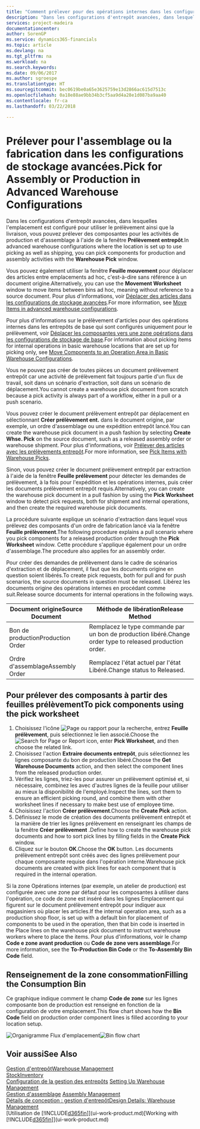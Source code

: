 ```yaml
---
title: "Comment prélever pour des opérations internes dans les configurations de stockage avancées | Microsoft Docs"
description: "Dans les configurations d'entrepôt avancées, dans lesquelles l'emplacement est configuré pour utiliser le prélèvement ainsi que la livraison, vous pouvez prélever des composantes pour les activités de production et d'assemblage à l'aide de la fenêtre **Prélèvement entrepôt**."
services: project-madeira
documentationcenter: 
author: SorenGP
ms.service: dynamics365-financials
ms.topic: article
ms.devlang: na
ms.tgt_pltfrm: na
ms.workload: na
ms.search.keywords: 
ms.date: 09/06/2017
ms.author: sgroespe
ms.translationtype: HT
ms.sourcegitcommit: bec0619be0a65e3625759e13d2866ac615d7513c
ms.openlocfilehash: 0a18e88ae9bb34b3cf5aa9d4a28e1d087ba9aa40
ms.contentlocale: fr-ca
ms.lasthandoff: 03/22/2018

---
```

# <a name="pick-for-assembly-or-production-in-advanced-warehouse-configurations"></a><span data-ttu-id="3cb78-103">Prélever pour l'assemblage ou la fabrication dans les configurations de stockage avancées.</span><span class="sxs-lookup"><span data-stu-id="3cb78-103">Pick for Assembly or Production in Advanced Warehouse Configurations</span></span>
<span data-ttu-id="3cb78-104">Dans les configurations d'entrepôt avancées, dans lesquelles l'emplacement est configuré pour utiliser le prélèvement ainsi que la livraison, vous pouvez prélever des composantes pour les activités de production et d'assemblage à l'aide de la fenêtre **Prélèvement entrepôt**.</span><span class="sxs-lookup"><span data-stu-id="3cb78-104">In advanced warehouse configurations where the location is set up to use picking as well as shipping, you can pick components for production and assembly activities with the **Warehouse Pick** window.</span></span>  

<span data-ttu-id="3cb78-105">Vous pouvez également utiliser la fenêtre **Feuille mouvement** pour déplacer des articles entre emplacements ad hoc, c'est-à-dire sans référence à un document origine.</span><span class="sxs-lookup"><span data-stu-id="3cb78-105">Alternatively, you can use the **Movement Worksheet** window to move items between bins ad hoc, meaning without reference to a source document.</span></span> <span data-ttu-id="3cb78-106">Pour plus d'informations, voir [Déplacer des articles dans les configurations de stockage avancées](warehouse-how-to-move-items-in-advanced-warehousing.md).</span><span class="sxs-lookup"><span data-stu-id="3cb78-106">For more information, see [Move Items in advanced warehouse configurations](warehouse-how-to-move-items-in-advanced-warehousing.md).</span></span>  

<span data-ttu-id="3cb78-107">Pour plus d'informations sur le prélèvement d'articles pour des opérations internes dans les entrepôts de base qui sont configurés uniquement pour le prélèvement, voir [Déplacer les composantes vers une zone opérations dans les configurations de stockage de base](warehouse-how-to-move-components-to-an-operation-area-in-basic-warehousing.md).</span><span class="sxs-lookup"><span data-stu-id="3cb78-107">For information about picking items for internal operations in basic warehouse locations that are set up for picking only, see [Move Components to an Operation Area in Basic Warehouse Configurations](warehouse-how-to-move-components-to-an-operation-area-in-basic-warehousing.md).</span></span>  

<span data-ttu-id="3cb78-108">Vous ne pouvez pas créer de toutes pièces un document prélèvement entrepôt car une activité de prélèvement fait toujours partie d'un flux de travail, soit dans un scénario d'extraction, soit dans un scénario de déplacement.</span><span class="sxs-lookup"><span data-stu-id="3cb78-108">You cannot create a warehouse pick document from scratch because a pick activity is always part of a workflow, either in a pull or a push scenario.</span></span>  

<span data-ttu-id="3cb78-109">Vous pouvez créer le document prélèvement entrepôt par déplacement en sélectionnant **Créer prélèvement ent.** dans le document origine, par exemple, un ordre d'assemblage ou une expédition entrepôt lancé.</span><span class="sxs-lookup"><span data-stu-id="3cb78-109">You can create the warehouse pick document in a push fashion by selecting **Create Whse. Pick** on the source document, such as a released assembly order or warehouse shipment.</span></span> <span data-ttu-id="3cb78-110">Pour plus d'informations, voir [Prélever des articles avec les prélèvements entrepôt](warehouse-how-to-pick-items-for-warehouse-shipment.md).</span><span class="sxs-lookup"><span data-stu-id="3cb78-110">For more information, see [Pick Items with Warehouse Picks](warehouse-how-to-pick-items-for-warehouse-shipment.md).</span></span>  

<span data-ttu-id="3cb78-111">Sinon, vous pouvez créer le document prélèvement entrepôt par extraction à l'aide de la fenêtre **Feuille prélèvement** pour détecter les demandes de prélèvement, à la fois pour l'expédition et les opérations internes, puis créer les documents prélèvement entrepôt requis.</span><span class="sxs-lookup"><span data-stu-id="3cb78-111">Alternatively, you can create the warehouse pick document in a pull fashion by using the **Pick Worksheet** window to detect pick requests, both for shipment and internal operations, and then create the required warehouse pick documents.</span></span>  

<span data-ttu-id="3cb78-112">La procédure suivante explique un scénario d'extraction dans lequel vous prélevez des composants d'un ordre de fabrication lancé via la fenêtre **Feuille prélèvement**.</span><span class="sxs-lookup"><span data-stu-id="3cb78-112">The following procedure explains a pull scenario where you pick components for a released production order through the **Pick Worksheet** window.</span></span> <span data-ttu-id="3cb78-113">Cette procédure s'applique également pour un ordre d'assemblage.</span><span class="sxs-lookup"><span data-stu-id="3cb78-113">The procedure also applies for an assembly order.</span></span>  

<span data-ttu-id="3cb78-114">Pour créer des demandes de prélèvement dans le cadre de scénarios d'extraction et de déplacement, il faut que les documents origine en question soient libérés.</span><span class="sxs-lookup"><span data-stu-id="3cb78-114">To create pick requests, both for pull and for push scenarios, the source documents in question must be released.</span></span> <span data-ttu-id="3cb78-115">Libérez les documents origine des opérations internes en procédant comme suit.</span><span class="sxs-lookup"><span data-stu-id="3cb78-115">Release source documents for internal operations in the following ways.</span></span>  

|<span data-ttu-id="3cb78-116">Document origine</span><span class="sxs-lookup"><span data-stu-id="3cb78-116">Source Document</span></span>|<span data-ttu-id="3cb78-117">Méthode de libération</span><span class="sxs-lookup"><span data-stu-id="3cb78-117">Release Method</span></span>|  
|---------------------|--------------------|  
|<span data-ttu-id="3cb78-118">Bon de production</span><span class="sxs-lookup"><span data-stu-id="3cb78-118">Production Order</span></span>|<span data-ttu-id="3cb78-119">Remplacez le type commande par un bon de production libéré.</span><span class="sxs-lookup"><span data-stu-id="3cb78-119">Change order type to released production order.</span></span>|  
|<span data-ttu-id="3cb78-120">Ordre d'assemblage</span><span class="sxs-lookup"><span data-stu-id="3cb78-120">Assembly Order</span></span>|<span data-ttu-id="3cb78-121">Remplacez l'état actuel par l'état Libéré.</span><span class="sxs-lookup"><span data-stu-id="3cb78-121">Change status to Released.</span></span>|  

## <a name="to-pick-components-using-the-pick-worksheet"></a><span data-ttu-id="3cb78-122">Pour prélever des composants à partir des feuilles prélèvement</span><span class="sxs-lookup"><span data-stu-id="3cb78-122">To pick components using the pick worksheet</span></span>  
1.  <span data-ttu-id="3cb78-123">Choisissez l'icône ![Page ou rapport pour la recherche](media/ui-search/search_small.png "icône Page ou rapport pour la recherche"), entrez **Feuille prélèvement**, puis sélectionnez le lien associé.</span><span class="sxs-lookup"><span data-stu-id="3cb78-123">Choose the ![Search for Page or Report](media/ui-search/search_small.png "Search for Page or Report icon") icon, enter **Pick Worksheet**, and then choose the related link.</span></span>  
2.  <span data-ttu-id="3cb78-124">Choisissez l'action **Extraire documents entrepôt**, puis sélectionnez les lignes composante du bon de production libéré.</span><span class="sxs-lookup"><span data-stu-id="3cb78-124">Choose the **Get Warehouse Documents** action, and then select the component lines from the released production order.</span></span>  
3.  <span data-ttu-id="3cb78-125">Vérifiez les lignes, triez-les pour assurer un prélèvement optimisé et, si nécessaire, combinez les avec d'autres lignes de la feuille pour utiliser au mieux la disponibilité de l'employé.</span><span class="sxs-lookup"><span data-stu-id="3cb78-125">Inspect the lines, sort them to ensure an efficient picking round, and combine them with other worksheet lines if necessary to make best use of employee time.</span></span>  
4.  <span data-ttu-id="3cb78-126">Choisissez l'action **Créer prélèvement**.</span><span class="sxs-lookup"><span data-stu-id="3cb78-126">Choose the **Create Pick** action.</span></span>  
5.  <span data-ttu-id="3cb78-127">Définissez le mode de création des documents prélèvement entrepôt et la manière de trier les lignes prélèvement en renseignant les champs de la fenêtre **Créer prélèvement** .</span><span class="sxs-lookup"><span data-stu-id="3cb78-127">Define how to create the warehouse pick documents and how to sort pick lines by filling fields in the **Create Pick** window.</span></span>  
6.  <span data-ttu-id="3cb78-128">Cliquez sur le bouton **OK**.</span><span class="sxs-lookup"><span data-stu-id="3cb78-128">Choose the **OK** button.</span></span> <span data-ttu-id="3cb78-129">Les documents prélèvement entrepôt sont créés avec des lignes prélèvement pour chaque composante requise dans l'opération interne.</span><span class="sxs-lookup"><span data-stu-id="3cb78-129">Warehouse pick documents are created with pick lines for each component that is required in the internal operation.</span></span>  

<span data-ttu-id="3cb78-130">Si la zone Opérations internes (par exemple, un atelier de production) est configurée avec une zone par défaut pour les composantes à utiliser dans l'opération, ce code de zone est inséré dans les lignes Emplacement qui figurent sur le document prélèvement entrepôt pour indiquer aux magasiniers où placer les articles.</span><span class="sxs-lookup"><span data-stu-id="3cb78-130">If the internal operation area, such as a production shop floor, is set up with a default bin for placement of components to be used in the operation, then that bin code is inserted in the Place lines on the warehouse pick document to instruct warehouse workers where to place the items.</span></span> <span data-ttu-id="3cb78-131">Pour plus d'informations, voir le champ **Code e zone avant production** ou **Code de zone vers assemblage**.</span><span class="sxs-lookup"><span data-stu-id="3cb78-131">For more information, see the **To-Production Bin Code** or the **To-Assembly Bin Code** field.</span></span>

## <a name="filling-the-consumption-bin"></a><span data-ttu-id="3cb78-132">Renseignement de la zone consommation</span><span class="sxs-lookup"><span data-stu-id="3cb78-132">Filling the Consumption Bin</span></span>
<span data-ttu-id="3cb78-133">Ce graphique indique comment le champ **Code de zone** sur les lignes composante bon de production est renseigné en fonction de la configuration de votre emplacement.</span><span class="sxs-lookup"><span data-stu-id="3cb78-133">This flow chart shows how the **Bin Code** field on production order component lines is filled according to your location setup.</span></span>

<span data-ttu-id="3cb78-134">![Organigramme Flux d'emplacement](media/binflow.png "BinFlow")</span><span class="sxs-lookup"><span data-stu-id="3cb78-134">![Bin flow chart](media/binflow.png "BinFlow")</span></span>  

## <a name="see-also"></a><span data-ttu-id="3cb78-135">Voir aussi</span><span class="sxs-lookup"><span data-stu-id="3cb78-135">See Also</span></span>
[<span data-ttu-id="3cb78-136">Gestion d'entrepôt</span><span class="sxs-lookup"><span data-stu-id="3cb78-136">Warehouse Management</span></span>](warehouse-manage-warehouse.md)  
[<span data-ttu-id="3cb78-137">Stock</span><span class="sxs-lookup"><span data-stu-id="3cb78-137">Inventory</span></span>](inventory-manage-inventory.md)  
<span data-ttu-id="3cb78-138">[Configuration de la gestion des entrepôts](warehouse-setup-warehouse.md)   </span><span class="sxs-lookup"><span data-stu-id="3cb78-138">[Setting Up Warehouse Management](warehouse-setup-warehouse.md)   </span></span>  
<span data-ttu-id="3cb78-139">[Gestion d'assemblage](assembly-assemble-items.md)  </span><span class="sxs-lookup"><span data-stu-id="3cb78-139">[Assembly Management](assembly-assemble-items.md)  </span></span>  
[<span data-ttu-id="3cb78-140">Détails de conception : gestion d'entrepôt</span><span class="sxs-lookup"><span data-stu-id="3cb78-140">Design Details: Warehouse Management</span></span>](design-details-warehouse-management.md)  
<span data-ttu-id="3cb78-141">[Utilisation de [!INCLUDE[d365fin](includes/d365fin_md.md)]](ui-work-product.md)</span><span class="sxs-lookup"><span data-stu-id="3cb78-141">[Working with [!INCLUDE[d365fin](includes/d365fin_md.md)]](ui-work-product.md)</span></span>

